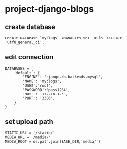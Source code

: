 # project-django-blogs


## create database

````
CREATE DATABASE `myblogs` CHARACTER SET 'utf8' COLLATE 'utf8_general_ci';
````

## edit connection

````
DATABASES = {
    'default': {
        'ENGINE': 'django.db.backends.mysql',
        'NAME': 'myblogs',
        'USER':'root',
        'PASSWORD':'pass1234',
        'HOST': '172.16.1.5',
        'PORT': '3306',
    }
}
````

## set upload path 
````
STATIC_URL = '/static/'
MEDIA_URL = '/media/'
MEDIA_ROOT = os.path.join(BASE_DIR,'media/')
````